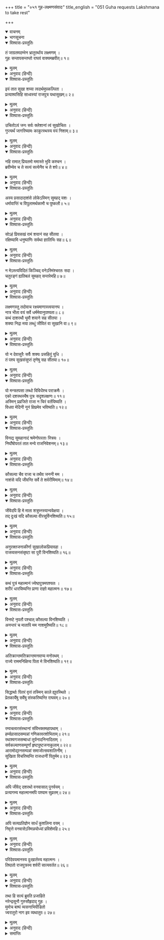 +++
title = "०५१ गुह-लक्ष्मणसंवादः"
title_english = "051 Guha requests Lakshmana to take rest"

+++
<details open><summary>वाचनम्</summary>
<div caption="श्रीराम-हरिसीताराममूर्ति-घनपाठिभ्यां वचनम्" class="audioEmbed" src="https://archive.org/download/Ramayana-recitation-Sriram-harisItArAmamUrti-Ghanapaati-v2/Kanda_2/Kanda_2_AYK-051-Guha_Lakshmana_Samvadhaha.mp3"></div>
</details>

<details><summary>भागसूचना</summary>

51. निषादराज गुहके समक्ष लक्ष्मणका विलाप
</details>

<details open><summary>विश्वास-प्रस्तुतिः</summary>

तं जाग्रतमदम्भेन भ्रातुरर्थाय लक्ष्मणम् ।  
गुहः सन्तापसन्तप्तो राघवं वाक्यमब्रवीत्॥ १॥
</details>

<details><summary>मूलम्</summary>

तं जाग्रतमदम्भेन भ्रातुरर्थाय लक्ष्मणम् ।  
गुहः सन्तापसन्तप्तो राघवं वाक्यमब्रवीत्॥ १॥
</details>

<details><summary>अनुवाद (हिन्दी)</summary>

लक्ष्मणको अपने भाईके लिये स्वाभाविक अनुरागसे जागते देख निषादराज गुहको बड़ा संताप हुआ । उसने रघुकुलनन्दन लक्ष्मणसे कहा—॥ १॥
</details>

<details open><summary>विश्वास-प्रस्तुतिः</summary>

इयं तात सुखा शय्या त्वदर्थमुपकल्पिता ।  
प्रत्याश्वसिहि साध्वस्यां राजपुत्र यथासुखम्॥ २॥
</details>

<details><summary>मूलम्</summary>

इयं तात सुखा शय्या त्वदर्थमुपकल्पिता ।  
प्रत्याश्वसिहि साध्वस्यां राजपुत्र यथासुखम्॥ २॥
</details>

<details><summary>अनुवाद (हिन्दी)</summary>

‘तात! राजकुमार! तुम्हारे लिये यह आराम देनेवाली शय्या तैयार है, इसपर सुखपूर्वक सोकर भलीभाँति विश्राम कर लो॥ २॥
</details>

<details open><summary>विश्वास-प्रस्तुतिः</summary>

उचितोऽयं जनः सर्वः क्लेशानां त्वं सुखोचितः ।  
गुप्त्यर्थं जागरिष्यामः काकुत्स्थस्य वयं निशाम्॥ ३॥
</details>

<details><summary>मूलम्</summary>

उचितोऽयं जनः सर्वः क्लेशानां त्वं सुखोचितः ।  
गुप्त्यर्थं जागरिष्यामः काकुत्स्थस्य वयं निशाम्॥ ३॥
</details>

<details><summary>अनुवाद (हिन्दी)</summary>

‘यह (मैं) सेवक तथा इसके साथके सब लोग वनवासी होनेके कारण सब प्रकारके क्लेश सहन करनेके योग्य हैं (क्योंकि हम सबको कष्ट सहनेका अभ्यास है), परंतु तुम सुखमें ही पले हो, अतः उसीके योग्य हो (इसलिये सो जाओ) । हम सब लोग श्रीरामचन्द्रजीकी रक्षाके लिये रातभर जागते रहेंगे॥ ३॥
</details>

<details open><summary>विश्वास-प्रस्तुतिः</summary>

नहि रामात् प्रियतमो ममास्ते भुवि कश्चन ।  
ब्रवीम्येव च ते सत्यं सत्येनैव च ते शपे॥ ४॥
</details>

<details><summary>मूलम्</summary>

नहि रामात् प्रियतमो ममास्ते भुवि कश्चन ।  
ब्रवीम्येव च ते सत्यं सत्येनैव च ते शपे॥ ४॥
</details>

<details><summary>अनुवाद (हिन्दी)</summary>

‘मैं सत्यकी ही शपथ खाकर तुमसे सत्य कहता हूँ कि इस भूतलपर मुझे श्रीरामसे बढ़कर प्रिय दूसरा कोई नहीं है॥ ४॥
</details>

<details open><summary>विश्वास-प्रस्तुतिः</summary>

अस्य प्रसादादाशंसे लोकेऽस्मिन् सुमहद् यशः ।  
धर्मावाप्तिं च विपुलामर्थकामौ च पुष्कलौ॥ ५॥
</details>

<details><summary>मूलम्</summary>

अस्य प्रसादादाशंसे लोकेऽस्मिन् सुमहद् यशः ।  
धर्मावाप्तिं च विपुलामर्थकामौ च पुष्कलौ॥ ५॥
</details>

<details><summary>अनुवाद (हिन्दी)</summary>

‘इन श्रीरघुनाथजीके प्रसादसे ही मैं इस लोकमें महान् यश, विपुल धर्म-लाभ तथा प्रचुर अर्थ एवं भोग्य वस्तु पानेकी आशा करता हूँ॥ ५॥
</details>

<details open><summary>विश्वास-प्रस्तुतिः</summary>

सोऽहं प्रियसखं रामं शयानं सह सीतया ।  
रक्षिष्यामि धनुष्पाणिः सर्वथा ज्ञातिभिः सह॥ ६॥
</details>

<details><summary>मूलम्</summary>

सोऽहं प्रियसखं रामं शयानं सह सीतया ।  
रक्षिष्यामि धनुष्पाणिः सर्वथा ज्ञातिभिः सह॥ ६॥
</details>

<details><summary>अनुवाद (हिन्दी)</summary>

‘अतः मैं अपने बन्धु-बान्धवोंके साथ हाथमें धनुष लेकर सीतासहित सोये हुए प्रियसखा श्रीरामकी सब प्रकारसे रक्षा करूँगा॥ ६॥
</details>

<details open><summary>विश्वास-प्रस्तुतिः</summary>

न मेऽस्त्यविदितं किञ्चिद् वनेऽस्मिंश्चरतः सदा ।  
चतुरङ्गं ह्यतिबलं सुमहत् सन्तरेमहि॥ ७॥
</details>

<details><summary>मूलम्</summary>

न मेऽस्त्यविदितं किञ्चिद् वनेऽस्मिंश्चरतः सदा ।  
चतुरङ्गं ह्यतिबलं सुमहत् सन्तरेमहि॥ ७॥
</details>

<details><summary>अनुवाद (हिन्दी)</summary>

‘इस वनमें सदा विचरते रहनेके कारण मुझसे यहाँकी कोई बात छिपी नहीं है । हमलोग यहाँ शत्रुकी अत्यन्त शक्तिशालिनी विशाल चतुरङ्गिणी सेनाको भी अनायास ही जीत लेंगे’॥ ७॥
</details>

<details open><summary>विश्वास-प्रस्तुतिः</summary>

लक्ष्मणस्तु तदोवाच रक्ष्यमाणास्त्वयानघ ।  
नात्र भीता वयं सर्वे धर्ममेवानुपश्यता॥ ८॥  
कथं दाशरथौ भूमौ शयाने सह सीतया ।  
शक्या निद्रा मया लब्धुं जीवितं वा सुखानि वा॥ ९॥
</details>

<details><summary>मूलम्</summary>

लक्ष्मणस्तु तदोवाच रक्ष्यमाणास्त्वयानघ ।  
नात्र भीता वयं सर्वे धर्ममेवानुपश्यता॥ ८॥  
कथं दाशरथौ भूमौ शयाने सह सीतया ।  
शक्या निद्रा मया लब्धुं जीवितं वा सुखानि वा॥ ९॥
</details>

<details><summary>अनुवाद (हिन्दी)</summary>

यह सुनकर लक्ष्मणने कहा—‘निष्पाप निषादराज! तुम धर्मपर ही दृष्टि रखते हुए हमारी रक्षा करते हो, इसलिये इस स्थानपर हम सब लोगोंके लिये कोई भय नहीं है । फिर भी जब महाराज दशरथके ज्येष्ठ पुत्र सीताके साथ भूमिपर शयन कर रहे हैं, तब मेरे लिये उत्तम शय्यापर सोकर नींद लेना, जीवन-धारणके लिये स्वादिष्ट अन्न खाना अथवा दूसरे-दूसरे सुखोंको भोगना कैसे सम्भव हो सकता है?॥ ८-९॥
</details>

<details open><summary>विश्वास-प्रस्तुतिः</summary>

यो न देवासुरैः सर्वैः शक्यः प्रसहितुं युधि ।  
तं पश्य सुखसंसुप्तं तृणेषु सह सीतया॥ १०॥
</details>

<details><summary>मूलम्</summary>

यो न देवासुरैः सर्वैः शक्यः प्रसहितुं युधि ।  
तं पश्य सुखसंसुप्तं तृणेषु सह सीतया॥ १०॥
</details>

<details><summary>अनुवाद (हिन्दी)</summary>

‘देखो! सम्पूर्ण देवता और असुर मिलकर भी युद्धमें जिनके वेगको नहीं सह सकते, वे ही श्रीराम इस समय सीताके साथ तिनकोंके ऊपर सुखसे सो रहे हैं॥ १०॥
</details>

<details open><summary>विश्वास-प्रस्तुतिः</summary>

यो मन्त्रतपसा लब्धो विविधैश्च पराक्रमैः ।  
एको दशरथस्यैष पुत्रः सदृशलक्षणः॥ ११॥  
अस्मिन् प्रव्रजिते राजा न चिरं वर्तयिष्यति ।  
विधवा मेदिनी नूनं क्षिप्रमेव भविष्यति॥ १२॥
</details>

<details><summary>मूलम्</summary>

यो मन्त्रतपसा लब्धो विविधैश्च पराक्रमैः ।  
एको दशरथस्यैष पुत्रः सदृशलक्षणः॥ ११॥  
अस्मिन् प्रव्रजिते राजा न चिरं वर्तयिष्यति ।  
विधवा मेदिनी नूनं क्षिप्रमेव भविष्यति॥ १२॥
</details>

<details><summary>अनुवाद (हिन्दी)</summary>

‘गायत्री आदि मन्त्रोंके जप, कृच्छ्रचान्द्रायण आदि तप तथा नाना प्रकारके पराक्रम (यज्ञानुष्ठान आदि प्रयत्न) करनेसे जो महाराज दशरथको अपने समान उत्तम लक्षणोंसे युक्त ज्येष्ठ पुत्रके रूपमें प्राप्त हुए हैं, उन्हीं इन श्रीरामके वनमें आ जानेसे अब राजा दशरथ अधिक कालतक जीवन धारण नहीं कर सकेंगे । जान पड़ता है, निश्चय ही यह पृथ्वी अब शीघ्र विधवा हो जायगी॥ ११-१२॥
</details>

<details open><summary>विश्वास-प्रस्तुतिः</summary>

विनद्य सुमहानादं श्रमेणोपरताः स्त्रियः ।  
निर्घोषोपरतं तात मन्ये राजनिवेशनम्॥ १३॥
</details>

<details><summary>मूलम्</summary>

विनद्य सुमहानादं श्रमेणोपरताः स्त्रियः ।  
निर्घोषोपरतं तात मन्ये राजनिवेशनम्॥ १३॥
</details>

<details><summary>अनुवाद (हिन्दी)</summary>

‘तात! रनिवासकी स्त्रियाँ बड़े जोरसे आर्तनाद करके अधिक श्रमके कारण अब चुप हो गयी होंगी । मैं समझता हूँ, राजभवनका हाहाकार और चीत्कार अब शान्त हो गया होगा॥ १३॥
</details>

<details open><summary>विश्वास-प्रस्तुतिः</summary>

कौसल्या चैव राजा च तथैव जननी मम ।  
नाशंसे यदि जीवन्ति सर्वे ते शर्वरीमिमाम्॥ १४॥
</details>

<details><summary>मूलम्</summary>

कौसल्या चैव राजा च तथैव जननी मम ।  
नाशंसे यदि जीवन्ति सर्वे ते शर्वरीमिमाम्॥ १४॥
</details>

<details><summary>अनुवाद (हिन्दी)</summary>

‘महारानी कौसल्या, राजा दशरथ तथा मेरी माता सुमित्रा—ये सब लोग आजकी राततक जीवित रहेंगे या नहीं, यह मैं नहीं कह सकता॥ १४॥
</details>

<details open><summary>विश्वास-प्रस्तुतिः</summary>

जीवेदपि हि मे माता शत्रुघ्नस्यान्ववेक्षया ।  
तद् दुःखं यदि कौसल्या वीरसूर्विनशिष्यति॥ १५॥
</details>

<details><summary>मूलम्</summary>

जीवेदपि हि मे माता शत्रुघ्नस्यान्ववेक्षया ।  
तद् दुःखं यदि कौसल्या वीरसूर्विनशिष्यति॥ १५॥
</details>

<details><summary>अनुवाद (हिन्दी)</summary>

‘शत्रुघ्नकी बाट देखनेके कारण सम्भव है मेरी माता जीवित रह जाय, परंतु यदि वीरजननी कौसल्या श्रीरामके विरहमें नष्ट हो जायँगी तो यह हमलोगोंके लिये बड़े दुःखकी बात होगी॥ १५॥
</details>

<details open><summary>विश्वास-प्रस्तुतिः</summary>

अनुरक्तजनाकीर्णा सुखालोकप्रियावहा ।  
राजव्यसनसंसृष्टा सा पुरी विनशिष्यति॥ १६॥
</details>

<details><summary>मूलम्</summary>

अनुरक्तजनाकीर्णा सुखालोकप्रियावहा ।  
राजव्यसनसंसृष्टा सा पुरी विनशिष्यति॥ १६॥
</details>

<details><summary>अनुवाद (हिन्दी)</summary>

‘जिसमें श्रीरामके अनुरागी मनुष्य भरे हुए हैं तथा जो सदा सुखका दर्शनरूप प्रिय वस्तुकी प्राप्ति करानेवाली रही है, वह अयोध्यापुरी राजा दशरथके निधनजनित दुःखसे युक्त होकर नष्ट हो जायगी॥ १६॥
</details>

<details open><summary>विश्वास-प्रस्तुतिः</summary>

कथं पुत्रं महात्मानं ज्येष्ठपुत्रमपश्यतः ।  
शरीरं धारयिष्यन्ति प्राणा राज्ञो महात्मनः॥ १७॥
</details>

<details><summary>मूलम्</summary>

कथं पुत्रं महात्मानं ज्येष्ठपुत्रमपश्यतः ।  
शरीरं धारयिष्यन्ति प्राणा राज्ञो महात्मनः॥ १७॥
</details>

<details><summary>अनुवाद (हिन्दी)</summary>

‘अपने ज्येष्ठ पुत्र महात्मा श्रीरामको न देखनेपर महामना राजा दशरथके प्राण उनके शरीरमें कैसे टिके रह सकेंगे॥ १७॥
</details>

<details open><summary>विश्वास-प्रस्तुतिः</summary>

विनष्टे नृपतौ पश्चात् कौसल्या विनशिष्यति ।  
अनन्तरं च मातापि मम नाशमुपैष्यति॥ १८॥
</details>

<details><summary>मूलम्</summary>

विनष्टे नृपतौ पश्चात् कौसल्या विनशिष्यति ।  
अनन्तरं च मातापि मम नाशमुपैष्यति॥ १८॥
</details>

<details><summary>अनुवाद (हिन्दी)</summary>

‘महाराजके नष्ट होनेपर देवी कौसल्या भी नष्ट हो जायँगी । तदनन्तर मेरी माता सुमित्रा भी नष्ट हुए बिना नहीं रहेंगी॥ १८॥
</details>

<details open><summary>विश्वास-प्रस्तुतिः</summary>

अतिक्रान्तमतिक्रान्तमनवाप्य मनोरथम् ।  
राज्ये राममनिक्षिप्य पिता मे विनशिष्यति॥ १९॥
</details>

<details><summary>मूलम्</summary>

अतिक्रान्तमतिक्रान्तमनवाप्य मनोरथम् ।  
राज्ये राममनिक्षिप्य पिता मे विनशिष्यति॥ १९॥
</details>

<details><summary>अनुवाद (हिन्दी)</summary>

‘(महाराजकी इच्छा थी कि श्रीरामको राज्यपर अभिषिक्त करूँ) अपने उस मनोरथको न पाकर श्रीरामको राज्यपर स्थापित किये बिना ही ‘हाय! मेरा सब कुछ नष्ट हो गया, नष्ट हो गया’ ऐसा कहते हुए मेरे पिताजी अपने प्राणोंका परित्याग कर देंगे॥ १९॥
</details>

<details open><summary>विश्वास-प्रस्तुतिः</summary>

सिद्धार्थाः पितरं वृत्तं तस्मिन् काले ह्युपस्थिते ।  
प्रेतकार्येषु सर्वेषु संस्करिष्यन्ति राघवम्॥ २०॥
</details>

<details><summary>मूलम्</summary>

सिद्धार्थाः पितरं वृत्तं तस्मिन् काले ह्युपस्थिते ।  
प्रेतकार्येषु सर्वेषु संस्करिष्यन्ति राघवम्॥ २०॥
</details>

<details><summary>अनुवाद (हिन्दी)</summary>

‘उनकी उस मृत्युका समय उपस्थित होनेपर जो लोग रहेंगे और मेरे मरे हुए पिता रघुकुलशिरोमणि दशरथका सभी प्रेतकार्योंमें संस्कार करेंगे, वे ही सफलमनोरथ और भाग्यशाली हैं॥ २०॥
</details>

<details open><summary>विश्वास-प्रस्तुतिः</summary>

रम्यचत्वरसंस्थानां संविभक्तमहापथाम् ।  
हर्म्यप्रासादसम्पन्नां गणिकावरशोभिताम्॥ २१॥  
रथाश्वगजसम्बाधां तूर्यनादनिनादिताम् ।  
सर्वकल्याणसम्पूर्णां हृष्टपुष्टजनाकुलाम्॥ २२॥  
आरामोद्यानसम्पन्नां समाजोत्सवशालिनीम् ।  
सुखिता विचरिष्यन्ति राजधानीं पितुर्मम॥ २३॥
</details>

<details><summary>मूलम्</summary>

रम्यचत्वरसंस्थानां संविभक्तमहापथाम् ।  
हर्म्यप्रासादसम्पन्नां गणिकावरशोभिताम्॥ २१॥  
रथाश्वगजसम्बाधां तूर्यनादनिनादिताम् ।  
सर्वकल्याणसम्पूर्णां हृष्टपुष्टजनाकुलाम्॥ २२॥  
आरामोद्यानसम्पन्नां समाजोत्सवशालिनीम् ।  
सुखिता विचरिष्यन्ति राजधानीं पितुर्मम॥ २३॥
</details>

<details><summary>अनुवाद (हिन्दी)</summary>

‘(यदि पिताजी जीवित रहे तो) रमणीय चबूतरों और चौराहोंके सुन्दर स्थानोंसे युक्त, पृथक्-पृथक् बने हुए विशाल राजमार्गोंसे अलंकृत, धनिकोंकी अट्टालिकाओं और देवमन्दिरों एवं राजभवनोंसे सम्पन्न, श्रेष्ठ वाराङ्गनाओंसे सुशोभित, रथों, घोड़ों और हाथियोंके आवागमनसे भरी हुई, विविध वाद्योंकी ध्वनियोंसे निनादित, समस्त कल्याणकारी वस्तुओंसे भरपूर, हृष्ट-पुष्ट मनुष्योंसे सेवित, पुष्पवाटिकाओं और उद्यानोंसे विभूषित तथा सामाजिक उत्सवोंसे सुशोभित हुई मेरे पिताकी राजधानी अयोध्यापुरीमें जो लोग विचरेंगे, वास्तवमें वे ही सुखी हैं॥ २१—२३॥
</details>

<details open><summary>विश्वास-प्रस्तुतिः</summary>

अपि जीवेद् दशरथो वनवासात् पुनर्वयम् ।  
प्रत्यागम्य महात्मानमपि पश्याम सुव्रतम्॥ २४॥
</details>

<details><summary>मूलम्</summary>

अपि जीवेद् दशरथो वनवासात् पुनर्वयम् ।  
प्रत्यागम्य महात्मानमपि पश्याम सुव्रतम्॥ २४॥
</details>

<details><summary>अनुवाद (हिन्दी)</summary>

‘क्या मेरे पिता महाराज दशरथ हमलोगोंके लौटनेतक जीवित रहेंगे? क्या वनवाससे लौटकर उन उत्तम व्रतधारी महात्माका हम फिर दर्शन कर सकेंगे?॥
</details>

<details open><summary>विश्वास-प्रस्तुतिः</summary>

अपि सत्यप्रतिज्ञेन सार्धं कुशलिना वयम् ।  
निवृत्ते वनवासेऽस्मिन्नयोध्यां प्रविशेमहि॥ २५॥
</details>

<details><summary>मूलम्</summary>

अपि सत्यप्रतिज्ञेन सार्धं कुशलिना वयम् ।  
निवृत्ते वनवासेऽस्मिन्नयोध्यां प्रविशेमहि॥ २५॥
</details>

<details><summary>अनुवाद (हिन्दी)</summary>

‘क्या वनवासकी इस अवधिके समाप्त होनेपर हमलोग सत्यप्रतिज्ञ श्रीरामके साथ कुशलपूर्वक अयोध्यापुरीमें प्रवेश कर सकेंगे?’॥ २५॥
</details>

<details open><summary>विश्वास-प्रस्तुतिः</summary>

परिदेवयमानस्य दुःखार्तस्य महात्मनः ।  
तिष्ठतो राजपुत्रस्य शर्वरी सात्यवर्तत॥ २६॥
</details>

<details><summary>मूलम्</summary>

परिदेवयमानस्य दुःखार्तस्य महात्मनः ।  
तिष्ठतो राजपुत्रस्य शर्वरी सात्यवर्तत॥ २६॥
</details>

<details><summary>अनुवाद (हिन्दी)</summary>

इस प्रकार दुःखसे आर्त होकर विलाप करते हुए महामना राजकुमार लक्ष्मणको वह सारी रात जागते ही बीती॥ २६॥
</details>

<details open><summary>विश्वास-प्रस्तुतिः</summary>

तथा हि सत्यं ब्रुवति प्रजाहिते  
नरेन्द्रसूनौ गुरुसौहृदाद् गुहः ।  
मुमोच बाष्पं व्यसनाभिपीडितो  
ज्वरातुरो नाग इव व्यथातुरः॥ २७॥
</details>

<details><summary>मूलम्</summary>

तथा हि सत्यं ब्रुवति प्रजाहिते  
नरेन्द्रसूनौ गुरुसौहृदाद् गुहः ।  
मुमोच बाष्पं व्यसनाभिपीडितो  
ज्वरातुरो नाग इव व्यथातुरः॥ २७॥
</details>

<details><summary>अनुवाद (हिन्दी)</summary>

प्रजाके हितमें संलग्न रहनेवाले राजकुमार लक्ष्मण जब बड़े भाईके प्रति सौहार्दवश उपर्युक्तरूपसे यथार्थ बात कह रहे थे, उस समय उसे सुनकर निषादराज गुह दुःखसे पीड़ित हो उठा और व्यथासे व्याकुल हो ज्वरसे आतुर हुए हाथीकी भाँति आँसू बहाने लगा॥ २७॥
</details>

<details><summary>समाप्तिः</summary>

इत्यार्षे श्रीमद्रामायणे वाल्मीकीये आदिकाव्येऽयोध्याकाण्डे एकपञ्चाशः सर्गः॥ ५१॥  
इस प्रकार श्रीवाल्मीकिनिर्मित आर्षरामायण आदिकाव्यके अयोध्याकाण्डमें इक्यावनवाँ सर्ग पूरा हुआ॥ ५१॥
</details>


